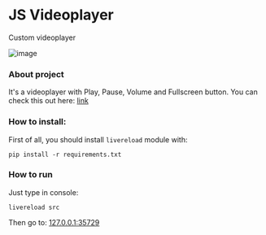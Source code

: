 # JS Videoplayer
Custom videoplayer

![image](https://user-images.githubusercontent.com/56687178/138896292-39f470e4-1c31-4666-bb3c-78068c2781d6.png)

### About project
It's a videoplayer with Play, Pause, Volume and Fullscreen button. You can check this out here: [link](https://acostyle.github.io/videoplayer/src/index.html)

### How to install:
First of all, you should install `livereload` module with:
```
pip install -r requirements.txt
```

### How to run
Just type in console:
```
livereload src
```

Then go to:
[127.0.0.1:35729](http://127.0.0.1:35729/) 
